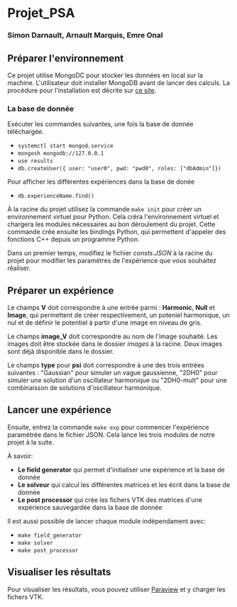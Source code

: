 # Projet_PSA
### Simon Darnault, Arnault Marquis, Emre Onal

## Préparer l'environnement
Ce projet utilise MongoDC pour stocker les données en local sur la machine. L'utilisateur doit installer MongoDB avant de lancer des calculs. La procédure pour l'installation est décrite sur [ce site](https://www.mongodb.com/docs/manual/administration/install-community/).

### La base de donnée
Exécuter les commandes suivantes, une fois la base de donnée téléchargée.
- ```systemctl start mongod.service```
- ```mongosh mongodb://127.0.0.1```
- ```use results```
- ```db.createUser({ user: "user0", pwd: "pwd0", roles: ["dbAdmin"]})```

Pour afficher les différentes expériences dans la base de donée
- ```db.experienceName.find()```

À la racine du projet utilisez la commande `make init` pour créer un environnement virtuel pour Python. Cela créra l'environnement virtuel et chargera les modules nécessaires au bon déroulement du projet. Cette commande crée ensuite les bindings Python, qui permettent d'appeler des fonctions C++ depuis un programme Python.

Dans un premier temps, modifiez le fichier *consts.JSON* à la racine du projet pour modifier les paramètres de l'expérience que vous souhaitez réaliser.

## Préparer un expérience
Le champs **V** doit correspondre à une entrée parmi : **Harmonic**, **Null** et **Image**, qui permettent de créer respectivement, un poteniel harmonique, un nul et de définir le potentiel à partir d'une image en niveau de gris.

Le champs **image_V** doit correspondre au nom de l'image souhaité. Les images doit être stockée dans le dossier *images* à la racine. Deux images sont déjà disponible dans le dossier.

Le champs **type** pour **psi** doit correspondre à une des trois entrées suivantes : "Gaussian" pour simuler un vague gaussienne, "2DH0" pour simuler une solution d'un oscillateur harmonique ou "2DH0-mult" pour une combinaisson de solutions d'oscillateur harmonique.

## Lancer une expérience
Ensuite, entrez la commande `make exp` pour commencer l'expérience paramétrée dans le fichier JSON. Cela lance les trois modules de notre projet à la suite.

À savoir:
- **Le field generator** qui permet d'initialiser une expérience et la base de donnée
- **Le solveur** qui calcul les différentes matrices et les écrit dans la base de donnée
- **Le post processor** qui crée les fichers VTK des matrices d'une expérience sauvegardée dans la base de donnée

Il est aussi possible de lancer chaque module indépendament avec:
- ```make field_generator```
- ```make solver```
- ```make post_processor```

## Visualiser les résultats
Pour visualiser les résultats, vous pouvez utiliser [Paraview](https://www.paraview.org/download/) et y charger les fichers VTK.